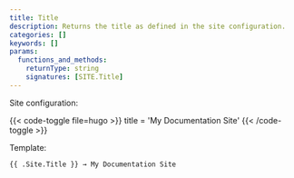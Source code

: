 ```yaml
---
title: Title
description: Returns the title as defined in the site configuration.
categories: []
keywords: []
params:
  functions_and_methods:
    returnType: string
    signatures: [SITE.Title]
---
```


Site configuration:

{{< code-toggle file=hugo >}}
title = 'My Documentation Site'
{{< /code-toggle >}}

Template:

```go-html-template
{{ .Site.Title }} → My Documentation Site
```
